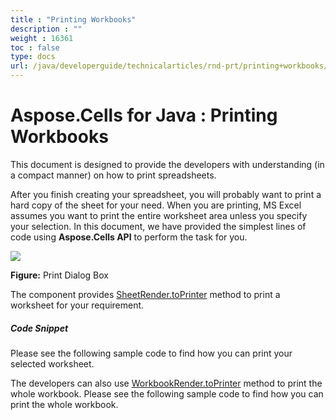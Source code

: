 ```yaml
---
title : "Printing Workbooks" 
description : "" 
weight : 16361 
toc : false
type: docs
url: /java/developerguide/technicalarticles/rnd-prt/printing+workbooks/
---
```


# Aspose.Cells for Java : Printing Workbooks


This document is designed to provide the developers with understanding (in a compact manner) on how to print spreadsheets.

After you finish creating your spreadsheet, you will probably want to print a hard copy of the sheet for your need. When you are printing, MS Excel assumes you want to print the entire worksheet area unless you specify your selection. In this document, we have provided the simplest lines of code using **Aspose.Cells API** to perform the task for you.  
  
![](https://docs2.aspose.com/cells/java/attachments/5276595/5472709.png)

**Figure:** Print Dialog Box

The component provides [SheetRender.toPrinter](https://apireference.aspose.com/java/cells/com.aspose.cells/sheetrender#toPrinter(java.lang.String)) method to print a worksheet for your requirement.

##### *Code Snippet*

Please see the following sample code to find how you can print your selected worksheet.


  
The developers can also use [WorkbookRender.toPrinter](https://apireference.aspose.com/java/cells/com.aspose.cells/workbookrender#toPrinter(java.lang.String)) method to print the whole workbook. Please see the following sample code to find how you can print the whole workbook.

